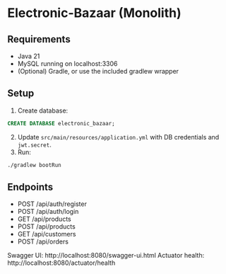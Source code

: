 # Electronic-Bazaar (Monolith)

## Requirements
- Java 21
- MySQL running on localhost:3306
- (Optional) Gradle, or use the included gradlew wrapper

## Setup
1. Create database:
```sql
CREATE DATABASE electronic_bazaar;
```
2. Update `src/main/resources/application.yml` with DB credentials and `jwt.secret`.
3. Run:
```bash
./gradlew bootRun
```

## Endpoints
- POST /api/auth/register
- POST /api/auth/login
- GET /api/products
- POST /api/products
- GET /api/customers
- POST /api/orders

Swagger UI: http://localhost:8080/swagger-ui.html
Actuator health: http://localhost:8080/actuator/health
